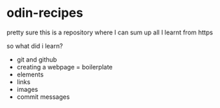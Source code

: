 # odin-recipes
pretty sure this is a repository where I can sum up all I learnt from https

so what did i learn?
- git and github
- creating a webpage = boilerplate
- elements
- links
- images
- commit messages